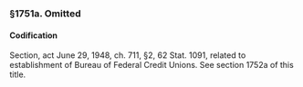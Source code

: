 ### §1751a. Omitted ###

#### Codification ####

Section, act June 29, 1948, ch. 711, §2, 62 Stat. 1091, related to establishment of Bureau of Federal Credit Unions. See section 1752a of this title.